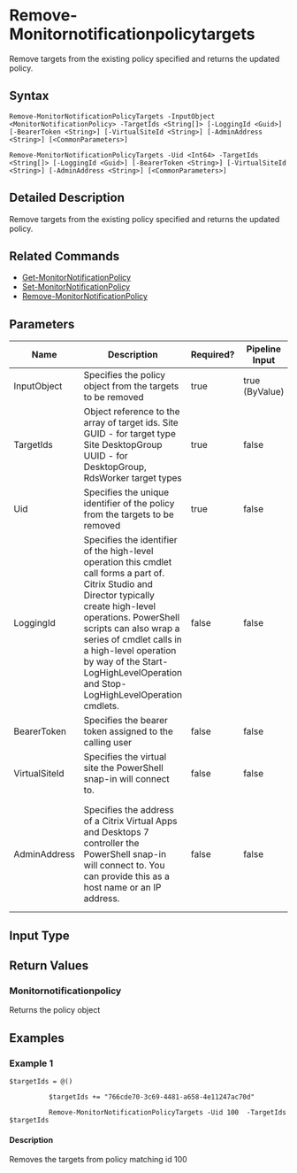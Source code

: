 ﻿
# Remove-Monitornotificationpolicytargets
Remove targets from the existing policy specified and returns the updated policy.
## Syntax
```
Remove-MonitorNotificationPolicyTargets -InputObject <MonitorNotificationPolicy> -TargetIds <String[]> [-LoggingId <Guid>] [-BearerToken <String>] [-VirtualSiteId <String>] [-AdminAddress <String>] [<CommonParameters>]

Remove-MonitorNotificationPolicyTargets -Uid <Int64> -TargetIds <String[]> [-LoggingId <Guid>] [-BearerToken <String>] [-VirtualSiteId <String>] [-AdminAddress <String>] [<CommonParameters>]
```
## Detailed Description
Remove targets from the existing policy specified and returns the updated policy.


## Related Commands

* [Get-MonitorNotificationPolicy](../Get-MonitorNotificationPolicy/)
* [Set-MonitorNotificationPolicy](../Set-MonitorNotificationPolicy/)
* [Remove-MonitorNotificationPolicy](../Remove-MonitorNotificationPolicy/)
## Parameters
| Name   | Description | Required? | Pipeline Input | Default Value |
| --- | --- | --- | --- | --- |
| InputObject | Specifies the policy object from the targets to be removed | true | true (ByValue) |  |
| TargetIds | Object reference to the array of target ids. Site GUID - for target type Site DesktopGroup UUID - for DesktopGroup, RdsWorker target types | true | false |  |
| Uid | Specifies the unique identifier of the policy from the targets to be removed | true | false |  |
| LoggingId | Specifies the identifier of the high-level operation this cmdlet call forms a part of. Citrix Studio and Director typically create high-level operations. PowerShell scripts can also wrap a series of cmdlet calls in a high-level operation by way of the Start-LogHighLevelOperation and Stop-LogHighLevelOperation cmdlets. | false | false |  |
| BearerToken | Specifies the bearer token assigned to the calling user | false | false |  |
| VirtualSiteId | Specifies the virtual site the PowerShell snap-in will connect to. | false | false |  |
| AdminAddress | Specifies the address of a Citrix Virtual Apps and Desktops 7 controller the PowerShell snap-in will connect to. You can provide this as a host name or an IP address. | false | false | Localhost. Once a value is provided by any cmdlet, this value becomes the default. |

## Input Type

### 

## Return Values

### Monitornotificationpolicy
Returns the policy object
## Examples

### Example 1
```
$targetIds = @()

          $targetIds += "766cde70-3c69-4481-a658-4e11247ac70d"

          Remove-MonitorNotificationPolicyTargets -Uid 100  -TargetIds $targetIds
```
#### Description
Removes the targets from policy matching id 100

